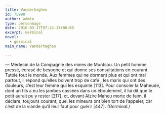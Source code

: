 ```yaml
---
title: Vanderhaghen
id: 75998
author: admin
type: personnage
date: 2010-03-17T07:24:13+00:00
excerpt: Germinal
novel:
  - germinal
main_name: Vanderhaghen

---
```

— Médecin de la Compagnie des mines de Montsou. Un petit homme pressé, écrasé de besogne et qui donne ses consultations en courant. Tutoie tout le monde. Aux femmes qui ne dorment plus et qui ont mal partout, il répond qu&rsquo;elles boivent trop de café ; les maris qui ont des douleurs, c&rsquo;est leur femme qui les esquinte [113]. Pour consoler la Maheude, dont un fils a eu les jambes cassées dans un éboulement, il lui dit que le petit aurait pu y rester [217], et, devant Alzire Maheu morte de faim, il déclare, toujours courant, que. les mineurs ont bien tort de l&rsquo;appeler, car c&rsquo;est de la viande qu&rsquo;il leur faut pour guérir [447]. _(Germinal.)_
